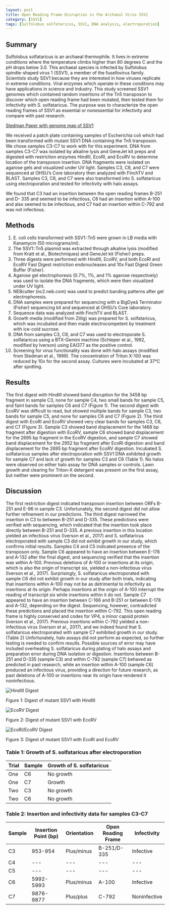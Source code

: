 ```yaml
---
layout: post
title: Open Reading Frame Disruption in the Archaeal Virus SSV1
category: [SSV1]
tags: [Sulfolobus solfataricus, SSV1, DNA analysis, electroporation]
---
```

## Summary

Sulfolobus solfataricus is an archaeal thermophile. It lives in extreme conditions where the temperature climbs higher than 80 degrees C and the pH drops below 3.0. This archaeal species is infected by Sulfolobus spindle-shaped virus 1 (SSV1), a member of the fusellovirus family. Scientists study SSV1 because they are interested in how viruses replicate in extreme conditions. Viral enzymes which operate in these conditions may have applications in science and industry. This study screened SSV1 genomes which contained random insertions of the Tn5 transposon to discover which open reading frame had been mutated, then tested them for infectivity with S. solfataricus. The purpose was to characterize the open reading frames of SSV1 as essential or nonessential for infectivity and compare with past research.

[Stedman Paper with genome map of SSV1](https://pdxscholar.library.pdx.edu/cgi/viewcontent.cgi?article=1034&context=bio_fac)  

We received a patch plate containing samples of Escherichia coli which had been transformed with mutant SSV1 DNA containing the Tn5 transposon. We chose samples C3-C7 to work with for this experiment. DNA from samples C3-C7 was isolated by alkaline lysis and GeneJet kit preps and digested with restriction enzymes HindIII, EcoRI, and EcoRV to determine location of the transposon insertion. DNA fragments were isolated on agarose gels and visualized under UV light. Samples C3, C6, and C7 were sequenced at OHSU’s Core laboratory then analyzed with FinchTV and BLAST. Samples C3, C6, and C7 were also transformed into S. solfataricus using electroporation and tested for infectivity with halo assays.

We found that C3 had an insertion between the open reading frames B-251 and D- 335 and seemed to be infectious, C6 had an insertion within A-100 and also seemed to be infectious, and C7 had an insertion within C-792 and was not infectious.

## Methods

1. E. coli cells transformed with SSV1::Tn5 were grown in LB media with Kanamycin (50 micrograms/ml).
2. The SSV1::Tn5 plasmid was extracted through alkaline lysis (modified from Kratt et al., Biotechniques) and GeneJet kit (Fisher) preps.
3. Three digests were performed with HindIII, EcoRV, and both EcoRI and EcoRV Fast Digest restriction endonucleases and 10x Fast Digest Green Buffer (Fisher).
4. Agarose gel electrophoresis (0.7%, 1%, and 1% agarose respectively) was used to isolate the DNA fragments, which were then visualized under UV light.
5. NEBcutter (nc2.neb.com) was used to predict banding patterns after gel electrophoresis.
6. DNA samples were prepared for sequencing with a BigDyeâ Terminator (Fisher) sequencing kit and sequenced at OHSU’s Core laboratory.
7. Sequence data was analyzed with FinchTV and BLAST.
8. Growth media (modified from Zillig) was prepared for S. solfataricus, which was incubated and then made electrocompetent by treatment with ice-cold sucrose.
9. DNA from samples C3, C6, and C7 was used to electroporate S. solfataricus using a BTX-Gemini machine (Schleper et al., 1992, modified by Iverson) using EAI377 as the positive control.
10. Screening for virus functionality was done with halo assays (modified from Stedman et al., 1999). The concentration of Triton X-100 was reduced by 10x for the second assay. Cultures were incubated at 37°C after spotting.

## Results

The first digest with HindIII showed band disruption for the 3458 bp fragment in sample C3, none for sample C4, two small bands for sample C5, and faint bands for samples C6 and C7 (Figure 1). The second digest with EcoRV was difficult to read, but showed multiple bands for sample C3, two bands for sample C5, and none for samples C6 and C7 (Figure 2). The third digest with EcoRI and EcoRV showed very clear bands for samples C3, C6, and C7 (Figure 3). Sample C3 showed band displacement for the 1468 bp fragment after digestion with EcoRV, sample C6 showed band displacement for the 2695 bp fragment in the EcoRV digestion, and sample C7 showed band displacement for the 2952 bp fragment after EcoRI digestion and band displacement for the 2695 bp fragment after EcoRV digestion. Incubated S. solfataricus samples after electroporation with SSV1 DNA exhibited growth for sample C7 and lack of growth for samples C3 and C6 (Table 1). No halos were observed on either halo assay for DNA samples or controls. Lawn growth and clearing for Triton-X detergent was present on the first assay, but neither were prominent on the second.

## Discussion

The first restriction digest indicated transposon insertion between ORFs B-251 and E-96 in sample C3. Unfortunately, the second digest did not allow further refinement in our predictions. The third digest narrowed the insertion in C3 to between B-251 and D-335. These predictions were verified with sequencing, which indicated that the insertion took place directly between B-251 and D-335. A previous insertion in this location yielded an infectious virus (Iverson et al., 2017) and S. solfataricus electroporated with sample C3 did not exhibit growth in our study, which confirms initial results. Samples C4 and C5 indicated presence of the transposon only. Sample C6 appeared to have an insertion between E-178 and A-132 after the final digest, and sequencing verified that the insertion was within A-100. Previous deletions of A-100 or insertions at its origin, which is also the origin of transcript six, yielded a non-infectious virus (Iverson et al., 2017). Surprisingly, S. solfataricus electroporated with sample C6 did not exhibit growth in our study after both trials, indicating that insertions within A-100 may not be as detrimental to infectivity as insertions at its origin. Perhaps insertions at the origin of A-100 interrupt the reading of transcript six while insertions within it do not. Sample C7 appeared to have an insertion between C-166 and B-251 or between E-178 and A-132, depending on the digest. Sequencing, however, contradicted these predictions and placed the insertion within C-792. This open reading frame is highly conserved and codes for VP4, a minor capsid protein (Iverson et al., 2017). Previous insertions within C-792 yielded a non-infectious virus (Iverson et al., 2017), and we indeed found that S. solfataricus electroporated with sample C7 exhibited growth in our study. (Table 2) Unfortunately, halo assays did not perform as expected, so further testing is needed to confirm results. Possible sources of error may have included overheating S. solfataricus during plating of halo assays and preparation error during DNA isolation or digestion. Insertions between B-251 and D-335 (sample C3) and within C-792 (sample C7) behaved as predicted in past research, while an insertion within A-100 (sample C6) produced an infectious virus, providing a direction for future research, as past deletions of A-100 or insertions near its origin have rendered it noninfectious.

![HindIII Digest](https://raw.githubusercontent.com/benjamin-e-moore/Moore_Lab_Notebook/master/images/BMCS_NoLadder.jpg)

Figure 1: Digest of mutant SSV1 with HindIII

![EcoRV Digest](https://raw.githubusercontent.com/benjamin-e-moore/Moore_Lab_Notebook/master/images/BCWP%20EcoRV%20Digest%20SSV1.JPG)

Figure 2: Digest of mutant SSV1 with EcoRV

![EcoRI/EcoRV Digest](https://raw.githubusercontent.com/benjamin-e-moore/Moore_Lab_Notebook/master/images/CSBM.PNG)

Figure 3: Digest of mutant SSV1 with EcoRI and EcoRV

### Table 1: Growth of S. solfataricus after electroporation

| Trial | Sample | Growth of S. solfataricus |
|-------|--------|---------------------------|
| One | C6 | No growth |
| One | C7 | Growth |
| Two | C3 | No growth |
| Two | C6 | No growth |

### Table 2: Insertion and infectivity data for samples C3-C7

| Sample | Insertion Point (bp) | Orientation | Open Reading Frame | Infectivity |
|--------|----------------------|-------------|--------------------|-------------|
| C3 | 953-954 | Plus/minus | B-251/D-335 | Infective |
| C4 | --- | --- | --- | --- |
| C5 | --- | --- | --- | --- |
| C6 | 5992-5993 | Plus/minus | A-100 | Infective |
| C7 | 9876-9877 | Plus/plus | C-792 | Noninfective |
